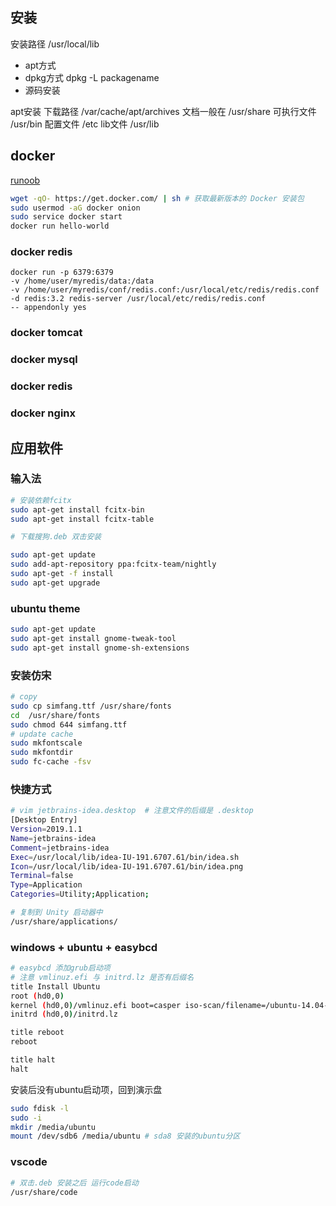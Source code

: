 
## 安装
安装路径 /usr/local/lib
- apt方式
- dpkg方式 dpkg -L packagename
- 源码安装

apt安装
下载路径 /var/cache/apt/archives
文档一般在 /usr/share
可执行文件 /usr/bin
配置文件 /etc
lib文件 /usr/lib

## docker
[runoob](https://www.runoob.com/docker/ubuntu-docker-install.html)
```sh
wget -qO- https://get.docker.com/ | sh # 获取最新版本的 Docker 安装包
sudo usermod -aG docker onion 
sudo service docker start
docker run hello-world
```

### docker redis
```
docker run -p 6379:6379 
-v /home/user/myredis/data:/data
-v /home/user/myredis/conf/redis.conf:/usr/local/etc/redis/redis.conf
-d redis:3.2 redis-server /usr/local/etc/redis/redis.conf
-- appendonly yes
```

### docker tomcat
### docker mysql
### docker redis
### docker nginx

## 应用软件

### 输入法
```sh
# 安装依赖fcitx
sudo apt-get install fcitx-bin
sudo apt-get install fcitx-table

# 下载搜狗.deb 双击安装

sudo apt-get update
sudo add-apt-repository ppa:fcitx-team/nightly
sudo apt-get -f install
sudo apt-get upgrade

```
### ubuntu theme
```sh
sudo apt-get update
sudo apt-get install gnome-tweak-tool
sudo apt-get install gnome-sh-extensions
```

### 安装仿宋
```sh
# copy
sudo cp simfang.ttf /usr/share/fonts
cd  /usr/share/fonts
sudo chmod 644 simfang.ttf
# update cache
sudo mkfontscale
sudo mkfontdir
sudo fc-cache -fsv
```
### 快捷方式
``` sh
# vim jetbrains-idea.desktop  # 注意文件的后缀是 .desktop
[Desktop Entry]
Version=2019.1.1     
Name=jetbrains-idea
Comment=jetbrains-idea
Exec=/usr/local/lib/idea-IU-191.6707.61/bin/idea.sh
Icon=/usr/local/lib/idea-IU-191.6707.61/bin/idea.png
Terminal=false
Type=Application
Categories=Utility;Application;

# 复制到 Unity 启动器中 
/usr/share/applications/
```

### windows + ubuntu + easybcd
```sh
# easybcd 添加grub启动项
# 注意 vmlinuz.efi 与 initrd.lz 是否有后缀名
title Install Ubuntu
root (hd0,0)
kernel (hd0,0)/vmlinuz.efi boot=casper iso-scan/filename=/ubuntu-14.04-desktop-amd64.iso locale=zh_CN.UTF-8
initrd (hd0,0)/initrd.lz

title reboot
reboot

title halt
halt
```
安装后没有ubuntu启动项，回到演示盘
```sh
sudo fdisk -l
sudo -i
mkdir /media/ubuntu
mount /dev/sdb6 /media/ubuntu # sda8 安装的ubuntu分区
```
### vscode
```sh
# 双击.deb 安装之后 运行code启动
/usr/share/code
```